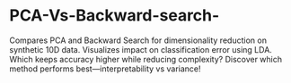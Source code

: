 # PCA-Vs-Backward-search-
Compares PCA and Backward Search for dimensionality reduction on synthetic 10D data. Visualizes impact on classification error using LDA. Which keeps accuracy higher while reducing complexity? Discover which method performs best—interpretability vs variance!
